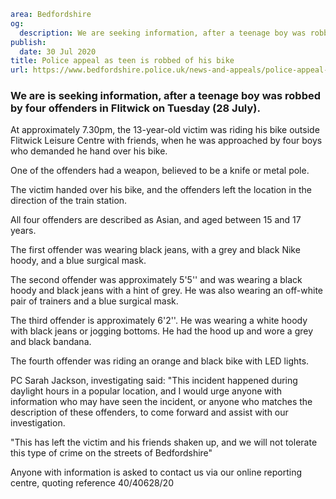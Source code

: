 ```yaml
area: Bedfordshire
og:
  description: We are seeking information, after a teenage boy was robbed by four offenders in Flitwick on Tuesday (28 July).
publish:
  date: 30 Jul 2020
title: Police appeal as teen is robbed of his bike
url: https://www.bedfordshire.police.uk/news-and-appeals/police-appeal-teen-robbed-his-bike
```

### We are is seeking information, after a teenage boy was robbed by four offenders in Flitwick on Tuesday (28 July).

At approximately 7.30pm, the 13-year-old victim was riding his bike outside Flitwick Leisure Centre with friends, when he was approached by four boys who demanded he hand over his bike.

One of the offenders had a weapon, believed to be a knife or metal pole.

The victim handed over his bike, and the offenders left the location in the direction of the train station.

All four offenders are described as Asian, and aged between 15 and 17 years.

The first offender was wearing black jeans, with a grey and black Nike hoody, and a blue surgical mask.

The second offender was approximately 5'5'' and was wearing a black hoody and black jeans with a hint of grey. He was also wearing an off-white pair of trainers and a blue surgical mask.

The third offender is approximately 6'2''. He was wearing a white hoody with black jeans or jogging bottoms. He had the hood up and wore a grey and black bandana.

The fourth offender was riding an orange and black bike with LED lights.

PC Sarah Jackson, investigating said: "This incident happened during daylight hours in a popular location, and I would urge anyone with information who may have seen the incident, or anyone who matches the description of these offenders, to come forward and assist with our investigation.

"This has left the victim and his friends shaken up, and we will not tolerate this type of crime on the streets of Bedfordshire"

Anyone with information is asked to contact us via our online reporting centre, quoting reference 40/40628/20
